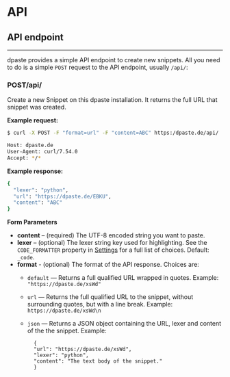 # API

## API endpoint
---

dpaste provides a simple API endpoint to create new snippets. All you need to do is a simple `POST` request to the API endpoint, usually `/api/`:

### POST/api/
Create a new Snippet on this dpaste installation. It returns the full URL that snippet was created.

**Example request:**

```bash
$ curl -X POST -F "format=url" -F "content=ABC" https:/dpaste.de/api/

Host: dpaste.de
User-Agent: curl/7.54.0
Accept: */*
```

**Example response:**

```bash
{
  "lexer": "python",
  "url": "https://dpaste.de/EBKU",
  "content": "ABC"
}
```

**Form Parameters**


- **content** – (required) The UTF-8 encoded string you want to paste.
- **lexer** – (optional) The lexer string key used for highlighting. See the `CODE_FORMATTER` property in [Settings](https://docs.dpaste.org/settings/) for a full list of choices. Default: `_code`.
- **format** -
(optional) The format of the API response. Choices are:
    - `default` — Returns a full qualified URL wrapped in quotes. Example: `"https://dpaste.de/xsWd"`
    - `url` — Returns the full qualified URL to the snippet, without surrounding quotes, but with a line break. Example: `https://dpaste.de/xsWd\n`
    - `json` — Returns a JSON object containing the URL, lexer and content of the the snippet. Example:

            {
            "url": "https://dpaste.de/xsWd",
            "lexer": "python",
            "content": "The text body of the snippet."
            }



<!-- !TODO: add more example -->